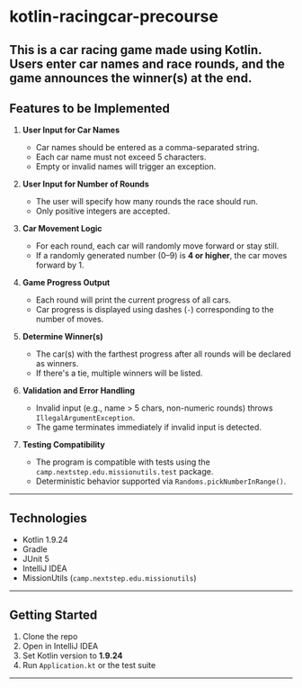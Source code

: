 # kotlin-racingcar-precourse


This is a car racing game made using Kotlin.
Users enter car names and race rounds, and the game announces the winner(s) at the end.
---

## Features to be Implemented

1. **User Input for Car Names**
    - Car names should be entered as a comma-separated string.
    - Each car name must not exceed 5 characters.
    - Empty or invalid names will trigger an exception.

2. **User Input for Number of Rounds**
    - The user will specify how many rounds the race should run.
    - Only positive integers are accepted.

3. **Car Movement Logic**
    - For each round, each car will randomly move forward or stay still.
    - If a randomly generated number (0–9) is **4 or higher**, the car moves forward by 1.

4. **Game Progress Output**
    - Each round will print the current progress of all cars.
    - Car progress is displayed using dashes (`-`) corresponding to the number of moves.

5. **Determine Winner(s)**
    - The car(s) with the farthest progress after all rounds will be declared as winners.
    - If there's a tie, multiple winners will be listed.

6. **Validation and Error Handling**
    - Invalid input (e.g., name > 5 chars, non-numeric rounds) throws `IllegalArgumentException`.
    - The game terminates immediately if invalid input is detected.

7. **Testing Compatibility**
    - The program is compatible with tests using the `camp.nextstep.edu.missionutils.test` package.
    - Deterministic behavior supported via `Randoms.pickNumberInRange()`.

---

## Technologies

- Kotlin 1.9.24
- Gradle
- JUnit 5
- IntelliJ IDEA
- MissionUtils (`camp.nextstep.edu.missionutils`)

---

## Getting Started

1. Clone the repo
2. Open in IntelliJ IDEA
3. Set Kotlin version to **1.9.24**
4. Run `Application.kt` or the test suite

---



